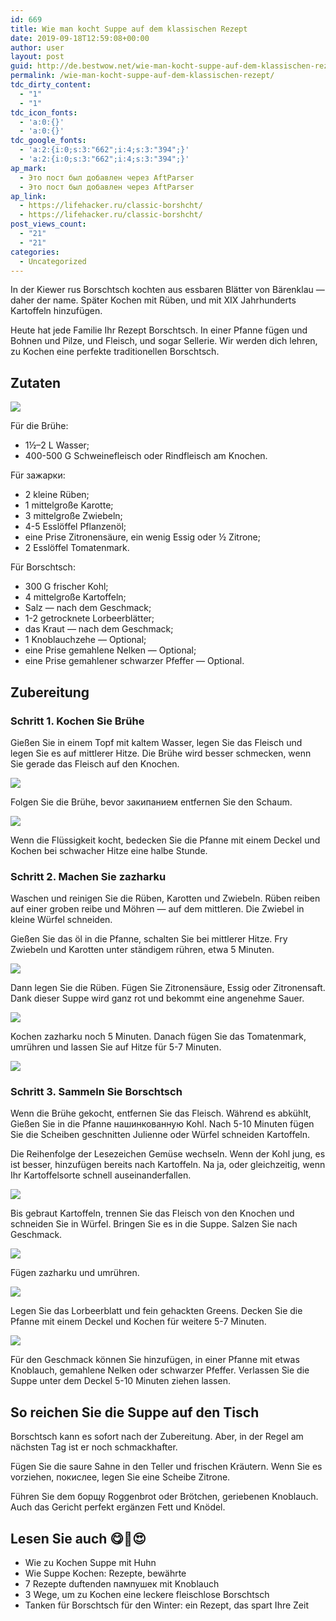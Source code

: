 ```yaml
---
id: 669
title: Wie man kocht Suppe auf dem klassischen Rezept
date: 2019-09-18T12:59:08+00:00
author: user
layout: post
guid: http://de.bestwow.net/wie-man-kocht-suppe-auf-dem-klassischen-rezept/
permalink: /wie-man-kocht-suppe-auf-dem-klassischen-rezept/
tdc_dirty_content:
  - "1"
  - "1"
tdc_icon_fonts:
  - 'a:0:{}'
  - 'a:0:{}'
tdc_google_fonts:
  - 'a:2:{i:0;s:3:"662";i:4;s:3:"394";}'
  - 'a:2:{i:0;s:3:"662";i:4;s:3:"394";}'
ap_mark:
  - Это пост был добавлен через AftParser
  - Это пост был добавлен через AftParser
ap_link:
  - https://lifehacker.ru/classic-borshcht/
  - https://lifehacker.ru/classic-borshcht/
post_views_count:
  - "21"
  - "21"
categories:
  - Uncategorized
---
```

In der Kiewer rus Borschtsch kochten aus essbaren Blätter von Bärenklau — daher der name. Später Kochen mit Rüben, und mit XIX Jahrhunderts Kartoffeln hinzufügen.

Heute hat jede Familie Ihr Rezept Borschtsch. In einer Pfanne fügen und Bohnen und Pilze, und Fleisch, und sogar Sellerie. Wir werden dich lehren, zu Kochen eine perfekte traditionellen Borschtsch.

## Zutaten

![](http://de.bestwow.net/wp-content/uploads/2019/09/kak-prigotovit-borsch-po-klassicheskomu-receptu-1.jpg) 

Für die Brühe:

  * 1½–2 L Wasser;
  * 400-500 G Schweinefleisch oder Rindfleisch am Knochen.

Für зажарки:

  * 2 kleine Rüben;
  * 1 mittelgroße Karotte;
  * 3 mittelgroße Zwiebeln;
  * 4-5 Esslöffel Pflanzenöl;
  * eine Prise Zitronensäure, ein wenig Essig oder ½ Zitrone;
  * 2 Esslöffel Tomatenmark.

Für Borschtsch:

  * 300 G frischer Kohl;
  * 4 mittelgroße Kartoffeln;
  * Salz — nach dem Geschmack;
  * 1-2 getrocknete Lorbeerblätter;
  * das Kraut — nach dem Geschmack;
  * 1 Knoblauchzehe — Optional;
  * eine Prise gemahlene Nelken — Optional;
  * eine Prise gemahlener schwarzer Pfeffer — Optional.

## Zubereitung

### Schritt 1. Kochen Sie Brühe

Gießen Sie in einem Topf mit kaltem Wasser, legen Sie das Fleisch und legen Sie es auf mittlerer Hitze. Die Brühe wird besser schmecken, wenn Sie gerade das Fleisch auf den Knochen.

![](http://de.bestwow.net/wp-content/uploads/2019/09/kak-prigotovit-borsch-po-klassicheskomu-receptu-2.jpg) 

Folgen Sie die Brühe, bevor закипанием entfernen Sie den Schaum.

![](http://de.bestwow.net/wp-content/uploads/2019/09/kak-prigotovit-borsch-po-klassicheskomu-receptu-3.jpg) 

Wenn die Flüssigkeit kocht, bedecken Sie die Pfanne mit einem Deckel und Kochen bei schwacher Hitze eine halbe Stunde.

### Schritt 2. Machen Sie zazharku

Waschen und reinigen Sie die Rüben, Karotten und Zwiebeln. Rüben reiben auf einer groben reibe und Möhren — auf dem mittleren. Die Zwiebel in kleine Würfel schneiden.

Gießen Sie das öl in die Pfanne, schalten Sie bei mittlerer Hitze. Fry Zwiebeln und Karotten unter ständigem rühren, etwa 5 Minuten.

![](http://de.bestwow.net/wp-content/uploads/2019/09/kak-prigotovit-borsch-po-klassicheskomu-receptu-4.jpg) 

Dann legen Sie die Rüben. Fügen Sie Zitronensäure, Essig oder Zitronensaft. Dank dieser Suppe wird ganz rot und bekommt eine angenehme Sauer.

![](http://de.bestwow.net/wp-content/uploads/2019/09/kak-prigotovit-borsch-po-klassicheskomu-receptu-5.jpg) 

Kochen zazharku noch 5 Minuten. Danach fügen Sie das Tomatenmark, umrühren und lassen Sie auf Hitze für 5-7 Minuten.

![](http://de.bestwow.net/wp-content/uploads/2019/09/kak-prigotovit-borsch-po-klassicheskomu-receptu-6.jpg) 

### Schritt 3. Sammeln Sie Borschtsch

Wenn die Brühe gekocht, entfernen Sie das Fleisch. Während es abkühlt, Gießen Sie in die Pfanne нашинкованную Kohl. Nach 5-10 Minuten fügen Sie die Scheiben geschnitten Julienne oder Würfel schneiden Kartoffeln.

Die Reihenfolge der Lesezeichen Gemüse wechseln. Wenn der Kohl jung, es ist besser, hinzufügen bereits nach Kartoffeln. Na ja, oder gleichzeitig, wenn Ihr Kartoffelsorte schnell auseinanderfallen.

![](http://de.bestwow.net/wp-content/uploads/2019/09/kak-prigotovit-borsch-po-klassicheskomu-receptu-7.jpg) 

Bis gebraut Kartoffeln, trennen Sie das Fleisch von den Knochen und schneiden Sie in Würfel. Bringen Sie es in die Suppe. Salzen Sie nach Geschmack.

![](http://de.bestwow.net/wp-content/uploads/2019/09/kak-prigotovit-borsch-po-klassicheskomu-receptu-8.jpg) 

Fügen zazharku und umrühren.

![](http://de.bestwow.net/wp-content/uploads/2019/09/kak-prigotovit-borsch-po-klassicheskomu-receptu-9.jpg) 

Legen Sie das Lorbeerblatt und fein gehackten Greens. Decken Sie die Pfanne mit einem Deckel und Kochen für weitere 5-7 Minuten.

![](http://de.bestwow.net/wp-content/uploads/2019/09/kak-prigotovit-borsch-po-klassicheskomu-receptu-10.jpg) 

Für den Geschmack können Sie hinzufügen, in einer Pfanne mit etwas Knoblauch, gemahlene Nelken oder schwarzer Pfeffer. Verlassen Sie die Suppe unter dem Deckel 5-10 Minuten ziehen lassen.</p> 

## So reichen Sie die Suppe auf den Tisch

Borschtsch kann es sofort nach der Zubereitung. Aber, in der Regel am nächsten Tag ist er noch schmackhafter.

Fügen Sie die saure Sahne in den Teller und frischen Kräutern. Wenn Sie es vorziehen, покислее, legen Sie eine Scheibe Zitrone.

Führen Sie dem борщу Roggenbrot oder Brötchen, geriebenen Knoblauch. Auch das Gericht perfekt ergänzen Fett und Knödel.

<div>
  <h2 class="read-also__title">
    <span>Lesen Sie auch</span> <span>😋🥘😍 </span>
  </h2>
  
  <ul class="read-also__list">
    <li>
      Wie zu Kochen Suppe mit Huhn
    </li>
    <li>
      Wie Suppe Kochen: Rezepte, bewährte
    </li>
    <li>
      7 Rezepte duftenden пампушек mit Knoblauch
    </li>
    <li>
      3 Wege, um zu Kochen eine leckere fleischlose Borschtsch
    </li>
    <li>
      Tanken für Borschtsch für den Winter: ein Rezept, das spart Ihre Zeit
    </li>
  </ul>
</div>